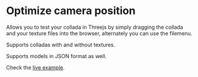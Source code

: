 # Optimize camera position

Allows you to test your collada in Threejs by simply dragging the collada and your texture files into the browser, alternately you can use the filemenu.

Supports colladas with and without textures.

Supports models in JSON format as well.


Check the [live example](https://abudaan.github.io/colladatester).

